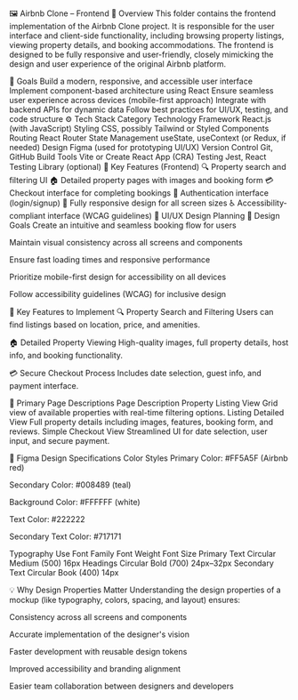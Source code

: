 🖼️ Airbnb Clone – Frontend
📘 Overview
This folder contains the frontend implementation of the Airbnb Clone project. It is responsible for the user interface and client-side functionality, including browsing property listings, viewing property details, and booking accommodations. The frontend is designed to be fully responsive and user-friendly, closely mimicking the design and user experience of the original Airbnb platform.

🎯 Goals
Build a modern, responsive, and accessible user interface
Implement component-based architecture using React
Ensure seamless user experience across devices (mobile-first approach)
Integrate with backend APIs for dynamic data
Follow best practices for UI/UX, testing, and code structure
⚙️ Tech Stack
Category	Technology
Framework	React.js (with JavaScript)
Styling	CSS, possibly Tailwind or Styled Components
Routing	React Router
State Management	useState, useContext (or Redux, if needed)
Design	Figma (used for prototyping UI/UX)
Version Control	Git, GitHub
Build Tools	Vite or Create React App (CRA)
Testing	Jest, React Testing Library (optional)
🚀 Key Features (Frontend)
🔍 Property search and filtering UI
🏠 Detailed property pages with images and booking form
💳 Checkout interface for completing bookings
🔐 Authentication interface (login/signup)
📱 Fully responsive design for all screen sizes
♿ Accessibility-compliant interface (WCAG guidelines)
🧩 UI/UX Design Planning 🎯 Design Goals Create an intuitive and seamless booking flow for users

Maintain visual consistency across all screens and components

Ensure fast loading times and responsive performance

Prioritize mobile-first design for accessibility on all devices

Follow accessibility guidelines (WCAG) for inclusive design

🚀 Key Features to Implement 🔍 Property Search and Filtering Users can find listings based on location, price, and amenities.

🏠 Detailed Property Viewing High-quality images, full property details, host info, and booking functionality.

💳 Secure Checkout Process Includes date selection, guest info, and payment interface.

📄 Primary Page Descriptions Page Description Property Listing View Grid view of available properties with real-time filtering options. Listing Detailed View Full property details including images, features, booking form, and reviews. Simple Checkout View Streamlined UI for date selection, user input, and secure payment.

🎨 Figma Design Specifications
Color Styles
Primary Color: #FF5A5F (Airbnb red)

Secondary Color: #008489 (teal)

Background Color: #FFFFFF (white)

Text Color: #222222

Secondary Text Color: #717171

Typography
Use	Font Family	Font Weight	Font Size
Primary Text	Circular	Medium (500)	16px
Headings	Circular	Bold (700)	24px–32px
Secondary Text	Circular	Book (400)	14px

💡 Why Design Properties Matter
Understanding the design properties of a mockup (like typography, colors, spacing, and layout) ensures:

Consistency across all screens and components

Accurate implementation of the designer's vision

Faster development with reusable design tokens

Improved accessibility and branding alignment

Easier team collaboration between designers and developers

